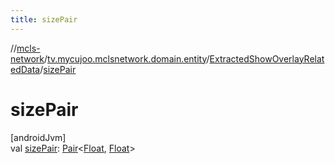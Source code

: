 ```yaml
---
title: sizePair
---
```

//[mcls-network](../../../index.html)/[tv.mycujoo.mclsnetwork.domain.entity](../index.html)/[ExtractedShowOverlayRelatedData](index.html)/[sizePair](size-pair.html)



# sizePair



[androidJvm]\
val [sizePair](size-pair.html): [Pair](https://kotlinlang.org/api/latest/jvm/stdlib/kotlin/-pair/index.html)&lt;[Float](https://kotlinlang.org/api/latest/jvm/stdlib/kotlin/-float/index.html), [Float](https://kotlinlang.org/api/latest/jvm/stdlib/kotlin/-float/index.html)&gt;




